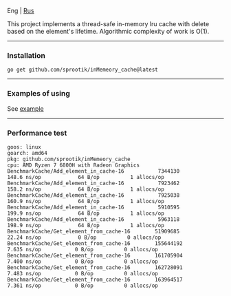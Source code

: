 Eng | [Rus](./README-ru.md)   

This project implements a thread-safe in-memory lru cache with delete based on the element's lifetime.
Algorithmic complexity of work is O(1). 

*** 
### Installation  
```
go get github.com/sprootik/inMemeory_cache@latest
```

***
### Examples of using  
See [example](./examples/main.go)
***
### Performance test    

```
goos: linux
goarch: amd64
pkg: github.com/sprootik/inMemeory_cache
cpu: AMD Ryzen 7 6800H with Radeon Graphics         
BenchmarkCache/Add_element_in_cache-16           7344130               148.6 ns/op            64 B/op          1 allocs/op
BenchmarkCache/Add_element_in_cache-16           7923462               158.2 ns/op            64 B/op          1 allocs/op
BenchmarkCache/Add_element_in_cache-16           7925038               160.9 ns/op            64 B/op          1 allocs/op
BenchmarkCache/Add_element_in_cache-16           5910595               199.9 ns/op            64 B/op          1 allocs/op
BenchmarkCache/Add_element_in_cache-16           5963118               198.9 ns/op            64 B/op          1 allocs/op
BenchmarkCache/Get_element_from_cache-16        51909685                22.24 ns/op            0 B/op          0 allocs/op
BenchmarkCache/Get_element_from_cache-16        155644192                7.635 ns/op           0 B/op          0 allocs/op
BenchmarkCache/Get_element_from_cache-16        161705904                7.400 ns/op           0 B/op          0 allocs/op
BenchmarkCache/Get_element_from_cache-16        162728091                7.483 ns/op           0 B/op          0 allocs/op
BenchmarkCache/Get_element_from_cache-16        163964517                7.361 ns/op           0 B/op          0 allocs/op
```